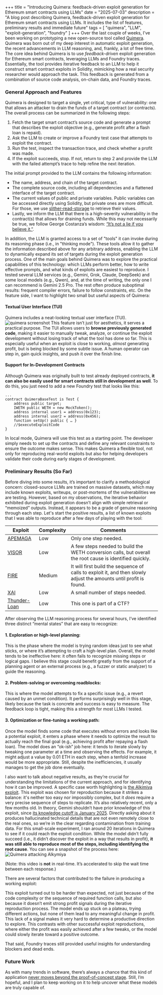 +++
title = "Introducing Quimera: feedback-driven exploit generation for Ethereum smart contracts using LLMs"
date = "2025-07-03"
description = "A blog post describing Quimera, feedback-driven exploit generation for Ethereum smart contracts using LLMs. It includes the list of features, preliminary results and immediate future"
tags = [
    "quimera",
    "LLM",
    "exploit-generation",
    "foundry"
]
+++
Over the last couple of weeks, I’ve been working on prototyping a new open-source tool called [Quimera](https://github.com/gustavo-grieco/quimera). Quimera was born out of my deep interest in automatic exploit generation, the recent advancements in LLM reasoning, and, frankly, a lot of free time.
The core idea behind Quimera is to use *feedback-driven* exploit generation for Ethereum smart contracts, leveraging LLMs and Foundry traces. Essentially, the tool provides iterative feedback to an LLM to help it construct smart contract exploits in Solidity, mimicking how a real security researcher would approach the task. This feedback is generated from a combination of source code analysis, on-chain data, and Foundry traces.

### General Approach and Features

Quimera is designed to target a single, yet critical, type of vulnerability: one that allows an attacker to drain the funds of a target contract (or contracts). The overall process can be summarized in the following steps:

1. Fetch the target smart contract’s source code and generate a prompt that describes the exploit objective (e.g., generate profit after a flash loan is repaid).
2. Ask the LLM to create or improve a Foundry test case that attempts to exploit the contract.
3. Run the test, inspect the transaction trace, and check whether a profit was made.
4. If the exploit succeeds, stop. If not, return to step 2 and provide the LLM with the failed attempt’s trace to help refine the next iteration.

The initial prompt provided to the LLM contains the following information:
* The name, address, and chain of the target contract.
* The complete source code, including all dependencies and a flattened interface of the target contract.
* The current values of public and private variables. Public variables can be accessed directly using Solidity, but private ones are more difficult. For those, we use [slither-read-storage](https://github.com/crytic/slither/blob/master/docs/src/tools/ReadStorage.md) to retrieve their values.
* Lastly, we inform the LLM that there is a high-severity vulnerability in the contract(s) that allows for draining funds. While this may not necessarily be true, we follow George Costanza’s wisdom: [“It’s not a lie if you believe it.”](https://www.youtube.com/watch?v=vn_PSJsl0LQ).


In addition, the LLM is granted access to a set of "tools" it can invoke during its reasoning phase (i.e., in "thinking mode"). These tools allow it to gather the information described above for any arbitrary address, enabling the LLM to dynamically expand its set of targets during the exploit generation process.
One of the main goals behind Quimera was to explore the practical capabilities of this technology: which LLMs perform better, how to write effective prompts, and what kinds of exploits are easiest to reproduce. I tested several LLM services (e.g., Gemini, Grok, Claude, DeepSeek) and some local models (e.g., Qwen), and, at the time of writing, the only one I can recommend is Gemini 2.5 Pro. The rest often produce suboptimal results: frequent compiler errors, failure to follow constraints, etc.
On the feature side, I want to highlight two small but useful aspects of Quimera:

#### Textual User Interface (TUI)
Quimera includes a neat-looking textual user interface (TUI). 
![quimera screenshot](https://i.imgur.com/kZZiNTr.png "300px")
This feature isn’t just for aesthetics, it serves a practical purpose. The TUI allows users to **browse previously generated code**, making it easier to manually tweak, analyze, or continue the exploit development without losing track of what the tool has done so far. This is especially useful when an exploit is close to working, *almost* generating profit, but is being blocked by some subtle issue. A human operator can step in, gain quick insights, and push it over the finish line.

#### Support for In-Development Contracts
Although Quimera was originally built to test already deployed contracts, **it can also be easily used for smart contracts still in development as well**. To do this, you just need to add a new Foundry test that looks like this:
```solidity
...
​​contract QuimeraBaseTest is Test {
    address public target;
    IWETH public WETH = new MockToken();
    address internal user1 = address(0x123);
    address internal user2 = address(0x456);
    function setUp() public { … }
    //$executeExploitCode
}
```
In local mode, Quimera will use this test as a starting point. The developer simply needs to set up the contracts and define any relevant constraints to ensure the outcome makes sense. This makes Quimera a flexible tool, not only for reproducing real-world exploits but also for helping developers validate their code during early stages of development.

### Preliminary Results (So Far)
Before diving into some results, it’s important to clarify a methodological concern: closed-source LLMs are trained on massive datasets, which may include known exploits, writeups, or post-mortems of the vulnerabilities we are testing. However, based on my observations, the iterative behavior exhibited during exploit generation doesn’t align with simple retrieval or “memoized” outputs. Instead, it appears to be a grade of genuine reasoning through each step.
Let's start the positive results, a list of known exploits that I was able to reproduce after a few days of playing with the tool:

| Exploit   | Complexity | Comments |
|-----------|------------|----------|
|[APEMAGA](https://github.com/SunWeb3Sec/DeFiHackLabs/blob/dc2cf9e53e9ccaf2eaf9806bad7cd914edefb41b/src/test/2024-06/APEMAGA_exp.sol#L23) | Low    | Only one step needed.|
|[VISOR](https://github.com/SunWeb3Sec/DeFiHackLabs/blob/34cce572d25175ca915445f2ce7f7fbbb7cb593b/src/test/2021-12/Visor_exp.sol#L10)     | Low    | A few steps needed to build the WETH conversion calls, but overall the root cause is identified quickly. |
| [FIRE](https://github.com/SunWeb3Sec/DeFiHackLabs/blob/b3738a7fdffa4b0fc5b34237e70eec2890e54878/src/test/2024-10/FireToken_exp.sol)     | Medium | It will first build the sequence of calls to exploit it, and then slowly adjust the amounts until profit is found. |
| [XAI](https://github.com/SunWeb3Sec/DeFiHackLabs/blob/64ed2b36a66d63f2c53323daffd619d029e578ef/src/test/2023-11/XAI_exp.sol)  | Low    | A small number of steps needed. |
| [Thunder-Loan](https://github.com/Cyfrin/2023-11-Thunder-Loan) | Low | This one is part of a CTF? |

After observing the LLM reasoning process for several hours, I’ve identified three distinct “mental states” that are easy to recognize:

#### 1. Exploration or high-level planning:
This is the phase where the model is trying random ideas just to see what sticks, or where it’s attempting to craft a high-level plan. Overall, the model tends to be ineffective here: it often fails to recognize missing steps or logical gaps. I believe this stage could benefit greatly from the support of a planning agent or an external process (e.g., a fuzzer or static analyzer) to guide the reasoning.

#### 2. Problem-solving or overcoming roadblocks:
This is where the model attempts to fix a specific issue (e.g., a revert caused by an unmet condition). It performs surprisingly well in this stage, likely because the task is concrete and success is easy to measure. The feedback loop is tight, making this a strength for most LLMs I tested.

#### 3. Optimization or fine-tuning a working path:
Once the model finds some code that executes without errors and looks like a potential exploit, it enters a phase where it needs to optimize the result to actually reach the final goal (e.g., achieving profit after repaying a flash loan). The model does an “ok-ish” job here: it tends to iterate slowly by tweaking one parameter at a time and observing the effects. For example, it might adjust a value by 0.01 ETH in each step, when a tenfold increase would be more appropriate. Still, despite the inefficiencies, it usually manages to get the job done eventually.

I also want to talk about negative results, as they’re crucial for understanding the limitations of the current approach, and for identifying how it can be improved.
A specific case worth highlighting is [the Alkimiya exploit](https://github.com/SunWeb3Sec/DeFiHackLabs/blob/0022be5895029e44a88290cf699ea09c908fcd17/src/test/2025-03/Alkimiya_io_exp.sol). This exploit was chosen for reproduction because it strikes a balance: it's neither too easy nor impossibly complex, but it *does* require a very precise sequence of steps to replicate. It’s also relatively recent, only a few months old.
In theory, Gemini shouldn’t have prior knowledge of this exploit, since [its knowledge cutoff is January 2025](https://ai.google.dev/gemini-api/docs/models#gemini-2.5-pro). Directly asking about it produces hallucinated technical details that are not even remotely close to the real ones, so we’re in the clear regarding contamination from training data.
For this small-scale experiment, I ran around 20 iterations in Quimera to see if it could reach the exploit condition. While the model didn’t fully succeed (i.e., it didn’t discover the exploit in a way that results in profit), **it was still able to reproduce most of the steps, including identifying the root cause**. You can see a snapshot of the process here:
![Quimera attacking Alkymiya](https://i.imgur.com/ekoZwMj.gif)

(Note: this video is **not** in real-time. It’s accelerated to skip the wait time between each response.)

There are several factors that contributed to the failure in producing a working exploit:

This exploit turned out to be harder than expected, not just because of the code complexity or the sequence of required function calls, but also because it doesn’t emit strong profit signals during the iterative reproduction process. The model ends up stuck on a plateau, trying different actions, but none of them lead to any meaningful change in profit. This lack of a signal makes it very hard to determine a productive direction to explore. This contrasts with other successful exploit reproductions, where either the profit was easily achieved after a few tweaks, or the model could slowly iterate toward a positive outcome.

That said, Foundry traces still provided useful insights for understanding blockers and dead ends.

### Future Work

As with many trends in software, there’s always a chance that this kind of application [never moves beyond the proof-of-concept stage](https://www.gartner.com/en/newsroom/press-releases/2024-07-29-gartner-predicts-30-percent-of-generative-ai-projects-will-be-abandoned-after-proof-of-concept-by-end-of-2025). Still, I’m hopeful, and I plan to keep working on it to help uncover what these models are truly capable of.
